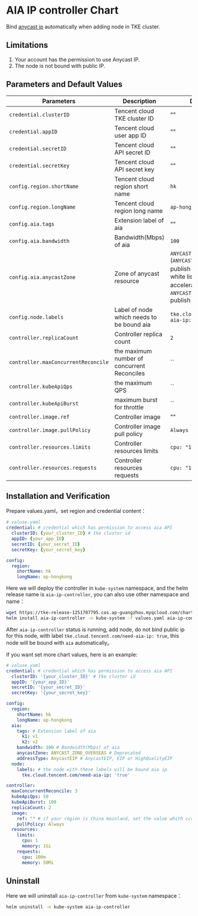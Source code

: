# AIA IP controller Chart

Bind [anycast ip](https://config.tencent.com/product/aia) automatically when adding node in TKE cluster.

## Limitations

1. Your account has the permission to use Anycast IP.
2. The node is not bound with public IP.

## Parameters and Default Values

| Parameters                        | Description                                       | Default Values                            |
| --------------------------------- | ------------------------------------------------ | --------------------------------- |
| `credential.clusterID`             | Tencent cloud TKE cluster ID                    | ""                                |
| `credential.appID`                 | Tencent cloud user app ID                      | ""                                |
| `credential.secretID`              | Tencent cloud API secret ID                    | ""                                |
| `credential.secretKey`             | Tencent cloud API secret key                   | ""                                |
| `config.region.shortName`          | Tencent cloud region short name                 | `hk`                              |
| `config.region.longName`           | Tencent cloud region long name                  | `ap-hongkong`                    |
| `config.aia.tags`                  | Extension label of aia                        | ""		                  |
| `config.aia.bandwidth`             | Bandwidth(Mbps) of aia                        | `100`                          |
| `config.aia.anycastZone`           | Zone of anycast resource                       | `ANYCAST_ZONE_OVERSEAS` (`ANYCAST_ZONE_GLOBAL`: publish in global，need add white list to enable global acceleration，`ANYCAST_ZONE_OVERSEAS`: publish in overseas)|
| `config.node.labels`               | Label of node which needs to be bound aia     | `tke.cloud.tencent.com/need-aia-ip: 'true'`|
| `controller.replicaCount`          | Controller replica count                       | `2`                               |
| `controller.maxConcurrentReconcile` |the maximum number of concurrent Reconciles     | ``                               |
| `controller.kubeApiQps`            |the maximum QPS                                | ``                               |
| `controller.kubeApiBurst`          |maximum burst for throttle                               | ``                               |
| `controller.image.ref`             | Controller image                              | ""					|
| `controller.image.pullPolicy`      | Controller image pull policy                    | `Always`                    |
| `controller.resources.limits`      | Controller resources limits                      | `cpu: "1", memory: 1Gi`        |
| `controller.resources.requests`    | Controller resources requests 			| `cpu: "100m", memory: 50Mi`      |

## Installation and Verification

Prepare values.yaml，set region and credential content：

```yaml
# valuse.yaml
credential: # credential which has permission to access aia API
  clusterID: {your_cluster_ID} # tke cluster id
  appID: {your_app_ID}
  secretID: {your_secret_ID}
  secretKey: {your_secret_key}

config:
  region:
    shortName: hk
    longName: ap-hongkong
```

Here we will deploy the controller in `kube-system` namespace, and the helm release name is `aia-ip-controller`, you can also use other namespace and name：

```sh
wget https://tke-release-1251707795.cos.ap-guangzhou.myqcloud.com/charts/aia-ip-controller-0.11.0.tgz
helm install aia-ip-controller -n kube-system -f values.yaml aia-ip-controller-0.11.0.tgz
```

After `aia-ip-controller` status is running, add node, do not bind public ip for this node, with label `tke.cloud.tencent.com/need-aia-ip: true`, this node will be bound with `aia` automatically。

If you want set more chart values, here is an example:

```yaml
# valuse.yaml
credential: # credential which has permission to access aia API
  clusterID: '{your_cluster_ID}' # tke cluster id
  appID: '{your_app_ID}'
  secretID: '{your_secret_ID}'
  secretKey: '{your_secret_key}'

config:
  region:
    shortName: hk
    longName: ap-hongkong
  aia:
    tags: # Extension label of aia
      k1: v1
      k2: v2
    bandwidth: 100 # Bandwidth(Mbps) of aia
    anycastZone: ANYCAST_ZONE_OVERSEAS # Deprecated 
    addressType: AnycastEIP # AnycastEIP, EIP or HighQualityEIP
  node:
    labels: # the node with these labels will be bound aia ip
      tke.cloud.tencent.com/need-aia-ip: 'true'

controller:
  maxConcurrentReconcile: 3
  kubeApiQps: 50
  kubeApiBurst: 100
  replicaCount: 2
  image:
    ref: "" # if your region is China mainland, set the value whith ccr.ccs.tencentyun.com/tkeimages/aia-ip-controller:v0.12.0, otherwise no need to modify it.
    pullPolicy: Always
  resources:
    limits:
      cpu: 1
      memory: 1Gi
    requests:
      cpu: 100m
      memory: 50Mi
```

## Uninstall

Here we will uninstall `aia-ip-controller` from `kube-system` namespace：

```sh
helm uninstall -n kube-system aia-ip-controller
```